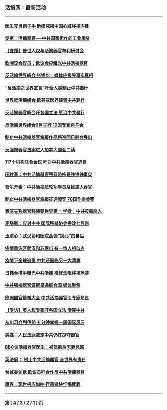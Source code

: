 ### 活摘网：最新活动
---
#### [医生充当刽子手 新研究揭中国心脏移植内幕](../../pages/nf5883/n13772291.md?07310430) 
#### [专家：活摘器官──中共国家运作的工业屠杀](../../pages/nf5883/n13761178.md?07310430) 
#### [【直播】普世人权与活摘器官牟利研讨会](../../pages/nf5883/n13425146.md?07310430) 
#### [欧洲议会议员：欧议会应曝光中共活摘器官](../../pages/nf5883/n13336571.md?07310430) 
#### [反活摘世界峰会 张锦华：媒体应报导事实真相](../../pages/nf5883/n13278502.md?07310430) 
#### [“反活摘之世界宣言”吁全人类制止中共暴行](../../pages/nf5883/n13259730.md?07310430) 
#### [世界反活摘峰会 欧美亚医界谴责中共罪行](../../pages/nf5883/n13253550.md?07310430) 
#### [反活摘器官峰会吁各国立法 惩治中共暴行](../../pages/nf5883/n13245052.md?07310430) 
#### [反活摘世界峰会9月举行 19国专家将与会](../../pages/nf5883/n13201492.md?07310430) 
#### [制止中共活摘器官海报作品将巡回日韩台展出](../../pages/nf5883/n13177791.md?07310430) 
#### [反强摘器官法案进入加拿大国会二读](../../pages/nf5883/n13033450.md?07310430) 
#### [117个机构联合会议 吁对中共活摘器官追责](../../pages/nf5883/n12775087.md?07310430) 
#### [田秋堇：中共活摘器官残忍恐怖是铁铮铮事实](../../pages/nf5883/n12702148.md?07310430) 
#### [吾尔开希：中共活摘法轮功学员及维族人器官](../../pages/nf5883/n12693197.md?07310430) 
#### [制止中共活摘器官海报征选颁奖 70国作品参赛](../../pages/nf5883/n12692050.md?07310430) 
#### [黄洁夫称器官移植要世界第一 学者：中共按需杀人](../../pages/nf5883/n12572329.md?07310430) 
#### [麦塔斯：应对中共 国际移植协会需改七原则](../../pages/nf5883/n12514711.md?07310430) 
#### [玉清心：武汉协和医院高调“换心”的幕后](../../pages/nf5883/n12298730.md?07310430) 
#### [疫情重灾区武汉和苏家屯 有一惊人相似点](../../pages/nf5883/n12150824.md?07310430) 
#### [疫情下全球追责 中共还面临另一大清算](../../pages/nf5883/n12070397.md?07310430) 
#### [日韩台携手曝光中共活摘 推修法阻移植旅游](../../pages/nf5883/n11712046.md?07310430) 
#### [中共强摘器官证据呈递联合国 媒体聚焦](../../pages/nf5883/n11546426.md?07310430) 
#### [欧洲器官移植大会 中共活摘器官引专家热议](../../pages/nf5883/n11539095.md?07310430) 
#### [【专访】英人权专家吁各国立法 清算中共](../../pages/nf5883/n11367315.md?07310430) 
#### [从川习会到伊朗 五分钟掌握一周国际风云](../../pages/nf5883/n11338520.md?07310430) 
#### [美媒：人民法庭裁定中共仍在掠夺器官](../../pages/nf5883/n11334897.md?07310430) 
#### [BBC访活摘器官医生：被洗脑后无罪恶感](../../pages/nf5883/n11335935.md?07310430) 
#### [英法庭： 制止中共活摘器官 全世界有责任](../../pages/nf5883/n11330691.md?07310430) 
#### [台监委访欧 欧议员吁合作反中共活摘器官](../../pages/nf5883/n11109190.md?07310430) 
#### [唐恩：现世报应如响 行恶者快忏悔赎罪](../../pages/nf5883/n11104016.md?07310430) 

---
#### 第 [ [4](./4.md?07310430) / [3](./3.md?07310430) / [2](./2.md?07310430) / [1](./1.md?07310430) ] 页
